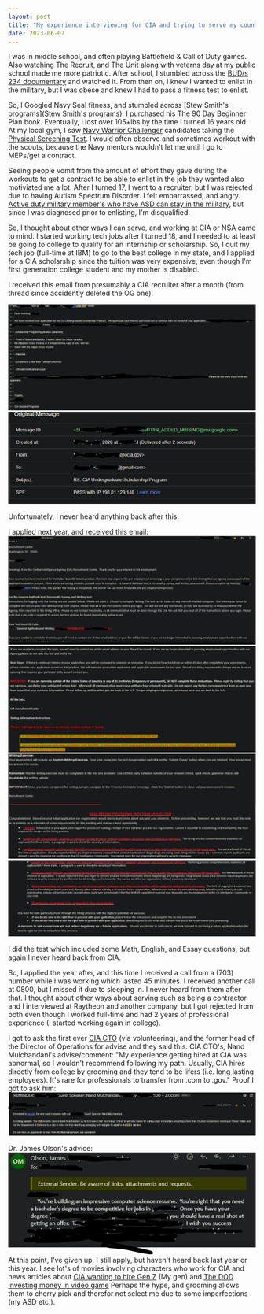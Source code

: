 ```yaml
---
layout: post
title: "My experience interviewing for CIA and trying to serve my country"
date: 2023-06-07
---
```


I was in middle school, and often playing Battlefield & Call of Duty games. Also watching The Recruit, and The Unit along with veterns day at my public school made me more patriotic. 
After school, I stumbled across the [BUD/s 234 documentary](https://www.youtube.com/watch?v=KCL6TikUoWQ) and watched it. From then on, I knew I wanted to enlist in the military, but I was obese and knew I had to pass a fitness test to enlist.

So, I Googled Navy Seal fitness, and stumbled across [Stew Smith's programs]([Stew Smith's programs](https://www.stewsmithfitness.com/pages/frontpage)). I purchased his The 90 Day Beginner Plan book. Eventually, I lost over 105+lbs by the time I turned 16 years old. At my local gym,
I saw [Navy Warrior Challenger](https://etoolbox.cnrc.navy.mil/warrior.html) candidates taking the [Physical Screening Test](https://navyseals.com/nsw/physical-screening-tests/). I would often observe and sometimes workout with the scouts, because the Navy mentors wouldn't let me until I go to MEPs/get a contract. 

Seeing people vomit from the amount of effort they gave during the workouts to get a contract to be able to enlist in the job they wanted also motiviated me a lot. After I turned 17, I went to a recruiter, but I was rejected due to having Autism Spectrum Disorder. I felt embarrassed, and angry. [Active duty military member's who have ASD can stay in the military](https://www.af.mil/News/Article-Display/Article/2721387/airman-advocates-for-neurodiversity-in-military/), but since I was diagnosed prior to enlisting, I'm disqualified.

So, I thought about other ways I can serve, and working at CIA or NSA came to mind. I started working tech jobs after I turned 18, and I needed to at least be going to college to qualify for an internship or scholarship.
So, I quit my tech job (full-time at IBM) to go to the best college in my state, and I applied for a CIA scholarship since the tuition was very expensive, even though I'm first generation college student and my mother is disabled. 

I received this email from presumably a CIA recruiter after a month (from thread since accidently deleted the OG one).

![image](/files/CIA_Scholarship_Email.PNG)
![headers](/files/CIA_Email_header.PNG)

Unfortunately, I never heard anything back after this.  

I applied next year, and received this email:
![image1](/files/CIA_internship_1.PNG)
![image2](/files/CIA_internship_2.PNG)
![image3](/files/CIA_internship_3.PNG)
![image4](/files/CIA_internship_4.PNG)

I did the test which included some Math, English, and Essay questions, but again I never heard back from CIA.

So, I applied the year after, and this time I received a call from a (703) number while I was working which lasted 45 minutes. I received another call at 0800, but I missed it due to sleeping in. I never heard from them after that.
I thought about other ways about serving such as being a contractor and I interviewed at Raytheon and another company, but I got rejected from both even though I worked full-time and had 2 years of professional experience (I started working again in college).

I got to ask the first ever [CIA CTO](https://www.cia.gov/stories/story/cia-names-first-chief-technology-officer/) (via volunteering), and the former head of the Director of Operations for advise and they said this:
CIA CTO's, Nand Mulchandani's advise/comment: "My experience getting hired at CIA was abnormal, so I wouldn't recommend following my path. Usually, CIA hires directly from college by grooming and they tend to be lifers (i.e. long lasting employees). It's rare for professionals to transfer from .com to .gov."
Proof I got to ask him:
![cto](/files/CIA%20CTO.PNG)

Dr. James Olson's advice:
![advice](/files/Olson_Email.PNG)
At this point, I've given up. I still apply, but haven't heard back last year or this year. I see lot's of movies involving characters who work for CIA and news articles about [CIA wanting to hire Gen Z](https://www.washingtonian.com/2021/11/09/how-gen-z-and-the-tiktok-generation-are-becoming-spies/) (My gen) and [The DOD investing money in video game](https://www.vice.com/en/article/ake884/us-army-pay-streamers-millions-call-of-duty)
Perhaps the hype, and grooming allows them to cherry pick and therefor not select me due to some imperfections (my ASD etc.). 
